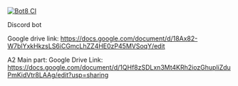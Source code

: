 [![Bot8 CI](https://github.com/uvic-seng321/project-bot8/actions/workflows/django.yml/badge.svg)](https://github.com/uvic-seng321/project-bot8/actions/workflows/django.yml)

Discord bot

Google drive link:
https://docs.google.com/document/d/18Ax82-W7blYxkHkzsLS6iCGmcLhZZ4HE0zP45MVSoqY/edit 

A2 Main part:
Google Drive Link:
https://docs.google.com/document/d/1QHf8zSDLxn3Mt4KRh2iozGhupliZduPmKidVtr8LAAg/edit?usp=sharing 
